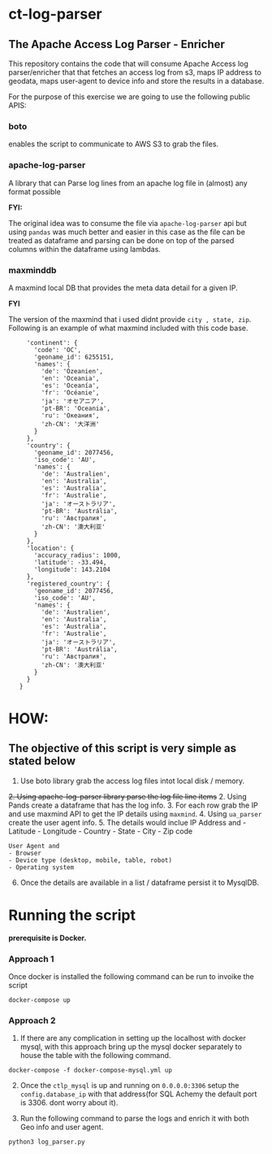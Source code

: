 # ct-log-parser

## The Apache Access Log Parser - Enricher

This repository contains the code that will consume Apache Access log parser/enricher that that fetches an access log from s3, maps IP address to geodata, maps user-agent to device info and store the results in a database.

For the purpose of this exercise we are going to use the following public APIS:

### boto 
enables the script to communicate to AWS S3 to grab the files.

### apache-log-parser
A library that can Parse log lines from an apache log file in (almost) any format possible

**FYI:** 

The original idea was to consume the file via ```apache-log-parser``` api but using ```pandas```
was much better and easier in this case as the file can be treated as dataframe and 
parsing can be done on top of the parsed columns within the dataframe using lambdas.


### maxminddb
A maxmind local DB that provides the meta data detail for a given IP.

**FYI**

The version of the maxmind that i used didnt provide ```city , state, zip```. Following 
is an example of what maxmind included with this code base.

```{
     'continent': {
       'code': 'OC',
       'geoname_id': 6255151,
       'names': {
         'de': 'Ozeanien',
         'en': 'Oceania',
         'es': 'Oceanía',
         'fr': 'Océanie',
         'ja': 'オセアニア',
         'pt-BR': 'Oceania',
         'ru': 'Океания',
         'zh-CN': '大洋洲'
       }
     },
     'country': {
       'geoname_id': 2077456,
       'iso_code': 'AU',
       'names': {
         'de': 'Australien',
         'en': 'Australia',
         'es': 'Australia',
         'fr': 'Australie',
         'ja': 'オーストラリア',
         'pt-BR': 'Austrália',
         'ru': 'Австралия',
         'zh-CN': '澳大利亚'
       }
     },
     'location': {
       'accuracy_radius': 1000,
       'latitude': -33.494,
       'longitude': 143.2104
     },
     'registered_country': {
       'geoname_id': 2077456,
       'iso_code': 'AU',
       'names': {
         'de': 'Australien',
         'en': 'Australia',
         'es': 'Australia',
         'fr': 'Australie',
         'ja': 'オーストラリア',
         'pt-BR': 'Austrália',
         'ru': 'Австралия',
         'zh-CN': '澳大利亚'
       }
     }
   }
   ```


# HOW: 
## The objective of this script is very simple as stated below

1. Use boto library grab the access log files intot local disk / memory.

~~2. Using apache-log-parser library parse the log file line items~~
2. Using Pands create a dataframe that has the log info.
3. For each row grab the IP and use maxmind API to get the IP details using ```maxmind```.
4. Using ```ua_parser``` create the user agent info.
5. The details would inclue 
   IP Address and 
    - Latitude
    - Longitude
    - Country
    - State
    - City
    - Zip code
    
    User Agent and 
    - Browser
    - Device type (desktop, mobile, table, robot)
    - Operating system  
6. Once the details are available in a list / dataframe persist it to MysqlDB.


# Running the script
**prerequisite is Docker.**

### Approach 1

Once docker is installed the following command can be run to invoike the script

```docker-compose up```

### Approach 2
1. If there are any complication in setting up the localhost with docker mysql, with this approach
bring up the mysql docker separately to house the table with the following command.

```
docker-compose -f docker-compose-mysql.yml up
```

2. Once the ```ctlp_mysql``` is up and running on ```0.0.0.0:3306``` setup the 
```config.database_ip``` with that address(for SQL Achemy the default port is 3306. dont worry about it).

3. Run the following command to parse the logs and enrich it with both Geo info and 
user agent.
```
python3 log_parser.py
```


